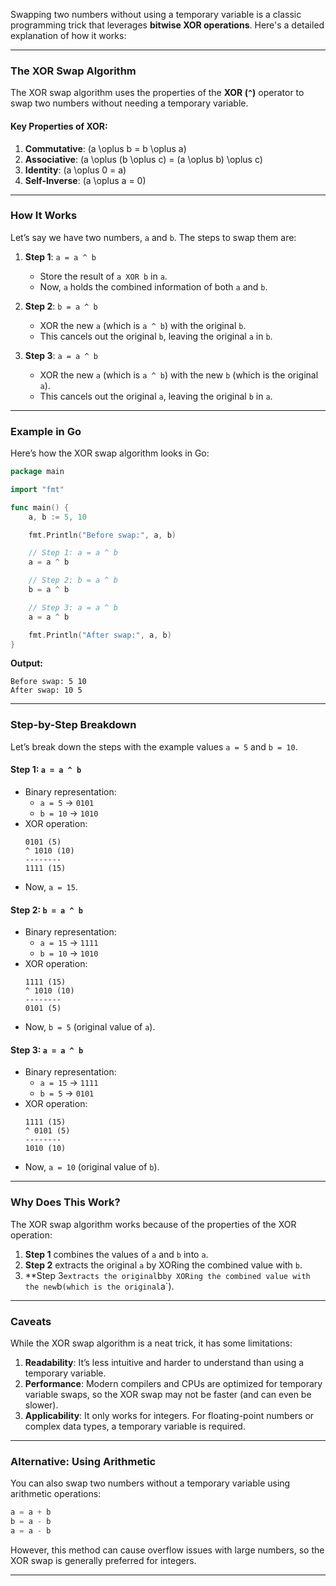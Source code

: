 Swapping two numbers without using a temporary variable is a classic programming trick that leverages 
**bitwise XOR operations**. Here's a detailed explanation of how it works:

---

### The XOR Swap Algorithm
The XOR swap algorithm uses the properties of the **XOR (`^`)** operator to swap two numbers without 
needing a temporary variable.

#### Key Properties of XOR:
1. **Commutative**: \(a \oplus b = b \oplus a\)
2. **Associative**: \(a \oplus (b \oplus c) = (a \oplus b) \oplus c\)
3. **Identity**: \(a \oplus 0 = a\)
4. **Self-Inverse**: \(a \oplus a = 0\)

---

### How It Works
Let’s say we have two numbers, `a` and `b`. The steps to swap them are:

1. **Step 1**: `a = a ^ b`
   - Store the result of `a XOR b` in `a`.
   - Now, `a` holds the combined information of both `a` and `b`.

2. **Step 2**: `b = a ^ b`
   - XOR the new `a` (which is `a ^ b`) with the original `b`.
   - This cancels out the original `b`, leaving the original `a` in `b`.

3. **Step 3**: `a = a ^ b`
   - XOR the new `a` (which is `a ^ b`) with the new `b` (which is the original `a`).
   - This cancels out the original `a`, leaving the original `b` in `a`.

---

### Example in Go
Here’s how the XOR swap algorithm looks in Go:

```go
package main

import "fmt"

func main() {
    a, b := 5, 10

    fmt.Println("Before swap:", a, b)

    // Step 1: a = a ^ b
    a = a ^ b

    // Step 2: b = a ^ b
    b = a ^ b

    // Step 3: a = a ^ b
    a = a ^ b

    fmt.Println("After swap:", a, b)
}
```

**Output:**
```
Before swap: 5 10
After swap: 10 5
```

---

### Step-by-Step Breakdown
Let’s break down the steps with the example values `a = 5` and `b = 10`.

#### Step 1: `a = a ^ b`
- Binary representation:
  - `a = 5`  → `0101`
  - `b = 10` → `1010`
- XOR operation:
  ```
  0101 (5)
  ^ 1010 (10)
  --------
  1111 (15)
  ```
- Now, `a = 15`.

#### Step 2: `b = a ^ b`
- Binary representation:
  - `a = 15` → `1111`
  - `b = 10` → `1010`
- XOR operation:
  ```
  1111 (15)
  ^ 1010 (10)
  --------
  0101 (5)
  ```
- Now, `b = 5` (original value of `a`).

#### Step 3: `a = a ^ b`
- Binary representation:
  - `a = 15` → `1111`
  - `b = 5`  → `0101`
- XOR operation:
  ```
  1111 (15)
  ^ 0101 (5)
  --------
  1010 (10)
  ```
- Now, `a = 10` (original value of `b`).

---

### Why Does This Work?
The XOR swap algorithm works because of the properties of the XOR operation:
1. **Step 1** combines the values of `a` and `b` into `a`.
2. **Step 2** extracts the original `a` by XORing the combined value with `b`.
3. **Step 3` extracts the original `b` by XORing the combined value with the new `b` (which is the original `a`).

---

### Caveats
While the XOR swap algorithm is a neat trick, it has some limitations:
1. **Readability**: It’s less intuitive and harder to understand than using a temporary variable.
2. **Performance**: Modern compilers and CPUs are optimized for temporary variable swaps, so the XOR 
    swap may not be faster (and can even be slower).
3. **Applicability**: It only works for integers. For floating-point numbers or complex data types, 
    a temporary variable is required.

---

### Alternative: Using Arithmetic
You can also swap two numbers without a temporary variable using arithmetic operations:

```go
a = a + b
b = a - b
a = a - b
```

However, this method can cause overflow issues with large numbers, so the XOR swap is generally 
preferred for integers.

---

